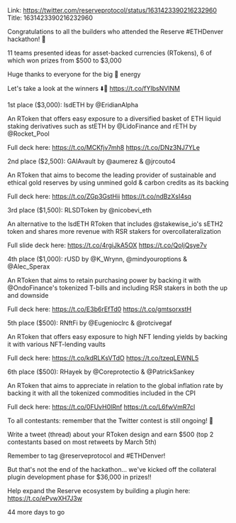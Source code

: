Link:  https://twitter.com/reserveprotocol/status/1631423390216232960
Title: 1631423390216232960

Congratulations to all the builders who attended the Reserve #ETHDenver hackathon! 👏

11 teams presented ideas for asset-backed currencies (RTokens), 6 of which won prizes from $500 to $3,000

Huge thanks to everyone for the big 🧠 energy

Let's take a look at the winners ⬇️🥁 https://t.co/fYIbsNVlNM

1st place ($3,000): lsdETH by @EridianAlpha

An RToken that offers easy exposure to a diversified basket of ETH liquid staking derivatives such as stETH by @LidoFinance and rETH by @Rocket_Pool

Full deck here: https://t.co/MCKfjv7mh8 https://t.co/DNz3NJ7YLe

2nd place ($2,500): GAIAvault by @aumerez &amp; @jrcouto4

An RToken that aims to become the leading provider of sustainable and ethical gold reserves by using unmined gold &amp; carbon credits as its backing

Full deck here:
https://t.co/ZGp3GstHii https://t.co/ndBzXsI4sq

3rd place ($1,500): RLSDToken by @nicobevi_eth

An alternative to the lsdETH RToken that includes @stakewise_io's sETH2 token and shares more revenue with RSR stakers for overcollateralization

Full slide deck here: https://t.co/4rgiJkA5OX https://t.co/QoIjQsye7v

4th place ($1,000): rUSD by @K_Wrynn, @mindyouroptions &amp; @Alec_Sperax

An RToken that aims to retain purchasing power by backing it with @OndoFinance's tokenized T-bills and including RSR stakers in both the up and downside

Full deck here: https://t.co/E3b6rEfTd0 https://t.co/gmtsorxstH

5th place ($500): RNftFi by @Eugenioclrc &amp; @rotcivegaf

An RToken that offers easy exposure to high NFT lending yields by backing it with various NFT-lending vaults

Full deck here: https://t.co/kdRLKsVTdO https://t.co/tzeqLEWNL5

6th place ($500): RHayek by @Coreprotectio &amp; @PatrickSankey

An RToken that aims to appreciate in relation to the global inflation rate by backing it with all the tokenized commodities included in the CPI

Full deck here: https://t.co/0FUvH0lRnf https://t.co/L6fwVmR7cl

To all contestants: remember that the Twitter contest is still ongoing! 👀

Write a tweet (thread) about your RToken design and earn $500 (top 2 contestants based on most retweets by March 5th)

Remember to tag @reserveprotocol and #ETHDenver!

But that's not the end of the hackathon... we've kicked off the collateral plugin development phase for $36,000 in prizes!! 

Help expand the Reserve ecosystem by building a plugin here: https://t.co/ePvwXH7J3w  

44 more days to go